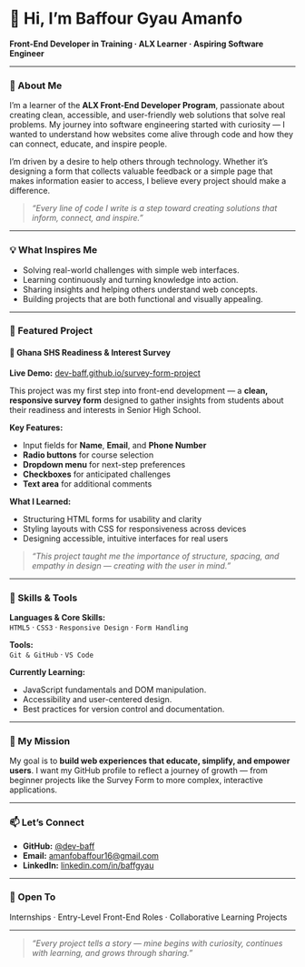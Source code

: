 # 👋 Hi, I’m **Baffour Gyau Amanfo**

**Front-End Developer in Training · ALX Learner · Aspiring Software Engineer**

---

### 🌱 About Me

I’m a learner of the **ALX Front-End Developer Program**, passionate about creating clean, accessible, and user-friendly web solutions that solve real problems. My journey into software engineering started with curiosity — I wanted to understand how websites come alive through code and how they can connect, educate, and inspire people.

I’m driven by a desire to help others through technology. Whether it’s designing a form that collects valuable feedback or a simple page that makes information easier to access, I believe every project should make a difference.

> _“Every line of code I write is a step toward creating solutions that inform, connect, and inspire.”_

---

### 💡 What Inspires Me

- Solving real-world challenges with simple web interfaces.  
- Learning continuously and turning knowledge into action.  
- Sharing insights and helping others understand web concepts.  
- Building projects that are both functional and visually appealing.

---

### 🚀 Featured Project

#### 📝 Ghana SHS Readiness & Interest Survey
**Live Demo:** [dev-baff.github.io/survey-form-project](https://dev-baff.github.io/survey-form-project/)

This project was my first step into front-end development — a **clean, responsive survey form** designed to gather insights from students about their readiness and interests in Senior High School.

**Key Features:**
- Input fields for **Name**, **Email**, and **Phone Number**  
- **Radio buttons** for course selection  
- **Dropdown menu** for next-step preferences  
- **Checkboxes** for anticipated challenges  
- **Text area** for additional comments  

**What I Learned:**
- Structuring HTML forms for usability and clarity  
- Styling layouts with CSS for responsiveness across devices  
- Designing accessible, intuitive interfaces for real users  

> _“This project taught me the importance of structure, spacing, and empathy in design — creating with the user in mind.”_

---

### 🧩 Skills & Tools

**Languages & Core Skills:**  
`HTML5` · `CSS3` · `Responsive Design` · `Form Handling`  

**Tools:**  
`Git & GitHub` · `VS Code` 

**Currently Learning:**  
- JavaScript fundamentals and DOM manipulation.  
- Accessibility and user-centered design.  
- Best practices for version control and documentation.  

---

### 🎯 My Mission

My goal is to **build web experiences that educate, simplify, and empower users**. I want my GitHub profile to reflect a journey of growth — from beginner projects like the Survey Form to more complex, interactive applications.

---

### 📫 Let’s Connect

- **GitHub:** [@dev-baff](https://github.com/dev-baff)  
- **Email:** [amanfobaffour16@gmail.com](mailto:amanfobaffour16@gmail.com)  
- **LinkedIn:** [linkedin.com/in/baffgyau](https://www.linkedin.com/in/baffgyau/)

---

### 🧠 Open To

Internships · Entry-Level Front-End Roles · Collaborative Learning Projects

---

> _“Every project tells a story — mine begins with curiosity, continues with learning, and grows through sharing.”_
